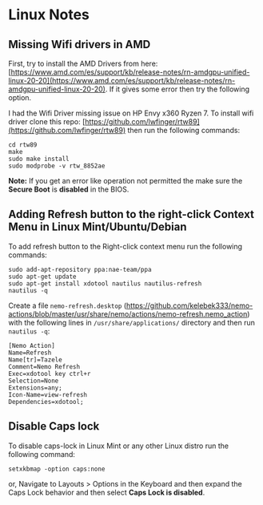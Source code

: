# Linux Notes

## Missing Wifi drivers in AMD

First, try to install the AMD Drivers from here: [https://www.amd.com/es/support/kb/release-notes/rn-amdgpu-unified-linux-20-20](https://www.amd.com/es/support/kb/release-notes/rn-amdgpu-unified-linux-20-20). If it gives some error then try the following option.

I had the Wifi Driver missing issue on HP Envy x360 Ryzen 7. To install wifi driver clone this repo: [https://github.com/lwfinger/rtw89](https://github.com/lwfinger/rtw89) then run the following commands:
```
cd rtw89
make
sudo make install
sudo modprobe -v rtw_8852ae
```
**Note:** If you get an error like operation not permitted the make sure the **Secure Boot** is **disabled** in the BIOS.


## Adding Refresh button to the right-click Context Menu in Linux Mint/Ubuntu/Debian

To add refresh button to the Right-click context menu run the following commands:

```
sudo add-apt-repository ppa:nae-team/ppa
sudo apt-get update
sudo apt-get install xdotool nautilus nautilus-refresh
nautilus -q
```

Create a file `nemo-refresh.desktop` (https://github.com/kelebek333/nemo-actions/blob/master/usr/share/nemo/actions/nemo-refresh.nemo_action) with the following lines in `/usr/share/applications/` directory and then run `nautilus -q`: 

```
[Nemo Action]
Name=Refresh
Name[tr]=Tazele
Comment=Nemo Refresh
Exec=xdotool key ctrl+r
Selection=None
Extensions=any;
Icon-Name=view-refresh
Dependencies=xdotool;
```

## Disable Caps lock

To disable caps-lock in Linux Mint or any other Linux distro run the following command:

```
setxkbmap -option caps:none
```

or, Navigate to Layouts > Options in the Keyboard and then expand the Caps Lock behavior and then select **Caps Lock is disabled**.

